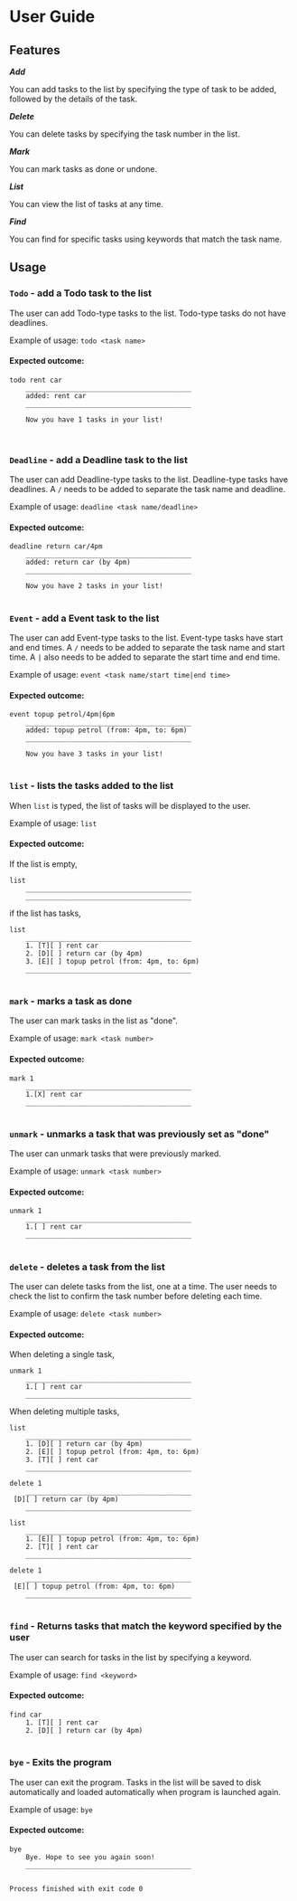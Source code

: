 # User Guide

## Features 


***Add***

You can add tasks to the list by specifying the type of task to be added, followed by the  details of the task.

***Delete***

You can delete tasks by specifying the task number in the list.

***Mark***

You can mark tasks as done or undone.

***List***

You can view the list of tasks at any time.

***Find***

You can find for specific tasks using keywords that match the task name.

## Usage




### `Todo` - add a Todo task to the list

The user can add Todo-type tasks to the list.
Todo-type tasks do not have deadlines.

Example of usage: `todo <task name>`


#### Expected outcome:

```
todo rent car
    _________________________________________
    added: rent car
    _________________________________________
    
    Now you have 1 tasks in your list!
```      

<br>
    
### `Deadline` - add a Deadline task to the list

The user can add Deadline-type tasks to the list.
Deadline-type tasks have deadlines.
A `/` needs to be added to separate the task name and deadline.

Example of usage: `deadline <task name/deadline>`


#### Expected outcome:

```
deadline return car/4pm
    _________________________________________
    added: return car (by 4pm)
    _________________________________________
    
    Now you have 2 tasks in your list!
```
#

### `Event` - add a Event task to the list

The user can add Event-type tasks to the list.
Event-type tasks have start and end times.
A `/` needs to be added to separate the task name and start time.
A `|` also needs to be added to separate the start time and end time.


Example of usage: `event <task name/start time|end time>`


#### Expected outcome:

```
event topup petrol/4pm|6pm
    _________________________________________
    added: topup petrol (from: 4pm, to: 6pm)
    _________________________________________
    
    Now you have 3 tasks in your list!
```

#

### `list` - lists the tasks added to the list

When <code>list</code> is typed, the list of tasks will be displayed to the user.

Example of usage: `list`


#### Expected outcome:

If the list is empty,
```
list
    _________________________________________
    _________________________________________
```
if the list has tasks,

```
list
    _________________________________________
    1. [T][ ] rent car
    2. [D][ ] return car (by 4pm)
    3. [E][ ] topup petrol (from: 4pm, to: 6pm)
    _________________________________________
```

#

### `mark` - marks a task as done

The user can mark tasks in the list as "done".


Example of usage: `mark <task number>`


#### Expected outcome:

```
mark 1
    _________________________________________
    1.[X] rent car
    _________________________________________

```

#

### `unmark` - unmarks a task that was previously set as "done"

The user can unmark tasks that were previously marked.


Example of usage: `unmark <task number>`


#### Expected outcome:

```
unmark 1
    _________________________________________
    1.[ ] rent car
    _________________________________________
```
#

### `delete` - deletes a task from the list

The user can delete tasks from the list, one at a time.
The user needs to check the list to confirm the task number before deleting each time.



Example of usage: `delete <task number>`


#### Expected outcome:
When deleting a single task,
```
unmark 1
    _________________________________________
    1.[ ] rent car
    _________________________________________
```
When deleting multiple tasks,
```
list
    _________________________________________
    1. [D][ ] return car (by 4pm)
    2. [E][ ] topup petrol (from: 4pm, to: 6pm)
    3. [T][ ] rent car
    _________________________________________
     
delete 1
    _________________________________________
 [D][ ] return car (by 4pm)
    _________________________________________
    
list
    _________________________________________
    1. [E][ ] topup petrol (from: 4pm, to: 6pm)
    2. [T][ ] rent car
    _________________________________________
     
delete 1
    _________________________________________
 [E][ ] topup petrol (from: 4pm, to: 6pm)
    _________________________________________
```

#

### `find` - Returns tasks that match the keyword specified by the user

The user can search for tasks in the list by specifying a keyword.

Example of usage: `find <keyword>`


#### Expected outcome:

```
find car
    1. [T][ ] rent car
    2. [D][ ] return car (by 4pm)
```

#

### `bye` - Exits the program

The user can exit the program. Tasks in the list will be saved to disk automatically
and loaded automatically when program is launched again.

Example of usage: `bye`


#### Expected outcome:

```
bye
    Bye. Hope to see you again soon!
    _________________________________________
     

Process finished with exit code 0
```